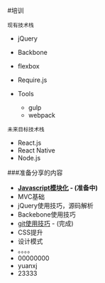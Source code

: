 #培训

`现有技术栈`

*	jQuery
*	Backbone
*	flexbox
*	Require.js

*	Tools
	*	gulp
	*	webpack	

`未来目标技术栈`

*	React.js
*	React Native
*	Node.js



###准备分享的内容

*	**[Javascript模块化](https://github.com/sapling-team/team-building/blob/master/share/javascript_%E6%A8%A1%E5%9D%97%E5%8C%96.md) - (准备中)** 
*	MVC基础
*	jQuery使用技巧，源码解析
*	Backebone使用技巧
*	[git使用技巧](https://github.com/sapling-team/team-building/blob/master/share/git%E4%BD%BF%E7%94%A8%E6%8A%80%E5%B7%A7.md) - (完成)
*	CSS提升
*	设计模式
*	。。。。
*	00000000
*	yuanxj	
*	23333
